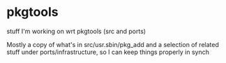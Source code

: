 # pkgtools
stuff I'm working on wrt pkgtools (src and ports)

Mostly a copy of what's in src/usr.sbin/pkg_add and a selection of related stuff under ports/infrastructure,
so I can keep things properly in synch
